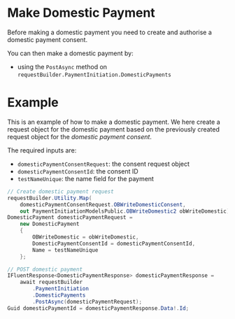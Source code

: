 # Make Domestic Payment

Before making a domestic payment you need to create and authorise a domestic payment consent.

You can then make a domestic payment by:
- using the `PostAsync` method on `requestBuilder.PaymentInitiation.DomesticPayments`

# Example

This is an example of how to make a domestic payment. We here create a request object for the domestic payment based on the previously created request object for the *domestic payment consent*.

The required inputs are:
- `domesticPaymentConsentRequest`: the consent request object
- `domesticPaymentConsentId`: the consent ID
- `testNameUnique`: the name field for the payment

```csharp
// Create domestic payment request
requestBuilder.Utility.Map(
    domesticPaymentConsentRequest.OBWriteDomesticConsent,
    out PaymentInitiationModelsPublic.OBWriteDomestic2 obWriteDomestic); // maps Open Banking request objects
DomesticPayment domesticPaymentRequest =
    new DomesticPayment
    {
        OBWriteDomestic = obWriteDomestic,
        DomesticPaymentConsentId = domesticPaymentConsentId,
        Name = testNameUnique
    };

// POST domestic payment
IFluentResponse<DomesticPaymentResponse> domesticPaymentResponse =
    await requestBuilder
        .PaymentInitiation
        .DomesticPayments
        .PostAsync(domesticPaymentRequest);
Guid domesticPaymentId = domesticPaymentResponse.Data!.Id;
```